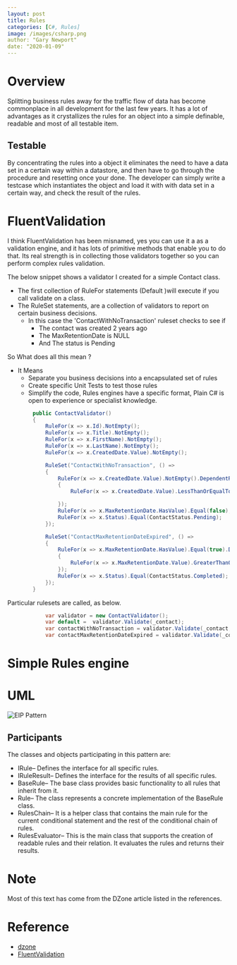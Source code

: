```yaml
---
layout: post
title: Rules
categories: [C#, Rules]
image: /images/csharp.png
author: "Gary Newport"
date: "2020-01-09"
---
```


# Overview
Splitting business rules away for the traffic flow of data has become commonplace in all development for the last few years. It has a lot of advantages as it crystallizes the rules for an object into a simple definable, readable and most of all testable item. 

## Testable
By concentrating the rules into a object it eliminates the need to have a data set in a certain way within a datastore, and then have to go through the procedure and resetting once your done. The developer can simply write a testcase which instantiates the object and load it with with data set in a certain way, and check the result of the rules.

# FluentValidation
I think FluentValidation has been misnamed, yes you can use it a as a validation engine, and it has lots of primitive methods that enable you to do that.
Its real strength is in collecting those validators together so you can perform complex rules validation.

The below snippet shows a validator I created for a simple Contact class.
* The first collection of RuleFor statements (Default )will execute if you call validate on a class.
* The RuleSet statements, are a collection of validators to report on certain business decisions. 
  * In this case the 'ContactWithNoTransaction' ruleset checks to see if 
    * The contact was created 2 years ago
    * The MaxRetentionDate is NULL
    * And The status is Pending

So What does all this mean ?
* It Means
  * Separate you business decisions into a encapsulated set of rules
  * Create specific Unit Tests to test those rules
  * Simplify the code, Rules engines have a specific format, Plain C# is open to experience or specialist knowledge.

```c#
        public ContactValidator()
        {
            RuleFor(x => x.Id).NotEmpty();
            RuleFor(x => x.Title).NotEmpty();
            RuleFor(x => x.FirstName).NotEmpty();
            RuleFor(x => x.LastName).NotEmpty();
            RuleFor(x => x.CreatedDate.Value).NotEmpty();

            RuleSet("ContactWithNoTransaction", () =>
            {
                RuleFor(x => x.CreatedDate.Value).NotEmpty().DependentRules(() =>
                {
                    RuleFor(x => x.CreatedDate.Value).LessThanOrEqualTo(DateTime.Today.AddYears(-2)); 

                });
                RuleFor(x => x.MaxRetentionDate.HasValue).Equal(false);
                RuleFor(x => x.Status).Equal(ContactStatus.Pending);
            });

            RuleSet("ContactMaxRetentionDateExpired", () =>
            {
                RuleFor(x => x.MaxRetentionDate.HasValue).Equal(true).DependentRules(() =>
                {
                    RuleFor(x => x.MaxRetentionDate.Value).GreaterThanOrEqualTo(DateTime.Today);
                });
                RuleFor(x => x.Status).Equal(ContactStatus.Completed);
            });
        }
```

Particular rulesets are called, as below.

```c#
            var validator = new ContactValidator();
            var default =  validator.Validate(_contact);
            var contactWithNoTransaction = validator.Validate(_contact, ruleSet: "ContactWithNoTransaction");
            var contactMaxRetentionDateExpired = validator.Validate(_contact, ruleSet: "ContactMaxRetentionDateExpired");
```

# Simple Rules engine
# UML
![EIP Pattern](http://www.plantuml.com/plantuml/proxy?cache=no&src=https://raw.github.com/newportg/newportg.github.io/master/assets/Patterns/Rules.puml)

## Participants
The classes and objects participating in this pattern are:

* IRule– Defines the interface for all specific rules.
* IRuleResult– Defines the interface for the results of all specific rules.
* BaseRule– The base class provides basic functionality to all rules that inherit from it.
* Rule– The class represents a concrete implementation of the BaseRule class.
* RulesChain– It is a helper class that contains the main rule for the current conditional statement and the rest of the conditional chain of rules.
* RulesEvaluator– This is the main class that supports the creation of readable rules and their relation. It evaluates the rules and returns their results.

# Note
Most of this text has come from the DZone article listed in the references.

# Reference
* [dzone](https://dzone.com/articles/rules-design-pattern-in-automation-testing)
* [FluentValidation](https://fluentvalidation.net/)
